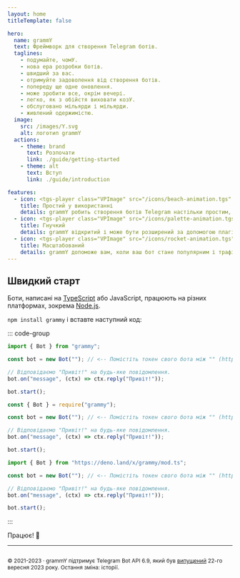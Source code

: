 ```yaml
---
layout: home
titleTemplate: false

hero:
  name: grammY
  text: Фреймворк для створення Telegram ботів.
  taglines: 
    - подумайте, чомУ.
    - нова ера розробки ботів.
    - швидший за вас.
    - отримуйте задоволення від створення ботів.
    - попереду ще одне оновлення.
    - може зробити все, окрім вечері.
    - легко, як з обійстя виховати козУ.
    - обслуговано мільярди і мільярди.
    - живлений одержимістю.
  image:
    src: /images/Y.svg
    alt: логотип grammY
  actions:
    - theme: brand
      text: Розпочати
      link: ./guide/getting-started
    - theme: alt
      text: Вступ
      link: ./guide/introduction

features:
  - icon: <tgs-player class="VPImage" src="/icons/beach-animation.tgs" alt="beach animation" loop disableCheck></tgs-player>
    title: Простий у використанні
    details: grammY робить створення ботів Telegram настільки простим, що ви вже знаєте, як це зробити.
  - icon: <tgs-player class="VPImage" src="/icons/palette-animation.tgs" alt="palette animation" loop disableCheck></tgs-player>
    title: Гнучкий
    details: grammY відкритий і може бути розширений за допомогою плагінів, щоб точно відповідати вашим потребам.
  - icon: <tgs-player class="VPImage" src="/icons/rocket-animation.tgs" alt="rocket animation" loop disableCheck></tgs-player>
    title: Масштабований
    details: grammY допоможе вам, коли ваш бот стане популярним і трафік зросте.
---
```


<!-- markdownlint-disable no-inline-html -->

<HomeContent>

## Швидкий старт

Боти, написані на [TypeScript](https://www.typescriptlang.org) або JavaScript, працюють на різних платформах, зокрема [Node.js](https://nodejs.org).

`npm install grammy` і вставте наступний код:

::: code-group

```ts [TypeScript]
import { Bot } from "grammy";

const bot = new Bot(""); // <-- Помістіть токен свого бота між "" (https://t.me/BotFather)

// Відповідаємо "Привіт!" на будь-яке повідомлення.
bot.on("message", (ctx) => ctx.reply("Привіт!"));

bot.start();
```

```js [JavaScript]
const { Bot } = require("grammy");

const bot = new Bot(""); // <-- Помістіть токен свого бота між "" (https://t.me/BotFather)

// Відповідаємо "Привіт!" на будь-яке повідомлення.
bot.on("message", (ctx) => ctx.reply("Привіт!"));

bot.start();
```

```ts [Deno]
import { Bot } from "https://deno.land/x/grammy/mod.ts";

const bot = new Bot(""); // <-- Помістіть токен свого бота між "" (https://t.me/BotFather)

// Відповідаємо "Привіт!" на будь-яке повідомлення.
bot.on("message", (ctx) => ctx.reply("Привіт!"));

bot.start();
```

:::

Працює! :tada:

<footer id="home-footer">

---

<ClientOnly>
  <ThankYou :s="[
    'Дякуємо, ',
    '{name}',
    ', за внесок у grammY.',
    ', за створення grammY.']" />
</ClientOnly>

<div style="font-size: 0.75rem; display: flex; justify-content: center;">

© 2021-2023 &middot; grammY підтримує Telegram Bot API 6.9, який був [випущений](https://core.telegram.org/bots/api#september-22-2023) 22-го вересня 2023 року.
Остання зміна: історії.

</div>
</footer>
</HomeContent>
